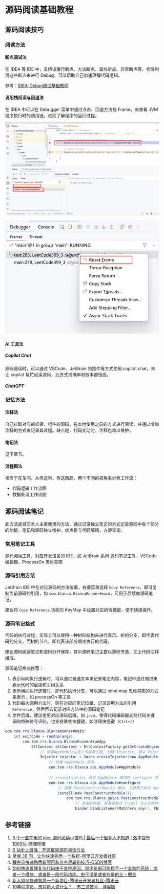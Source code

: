 # 源码阅读基础教程

## 源码阅读技巧

### 阅读方法

#### 断点调试法

在 IDEA 等 IDE 中，支持设置行断点、方法断点、属性断点、异常断点等，合理利用这些断点来进行 Debug，可以帮助自己加速理解代码逻辑。

参考：[IDEA-Debug调试基础教程](work/tools/IT/JetBrains/IDEA/IDEA-Debug调试基础教程.md)

#### 调用栈阅读与回退法

在 IDEA 中可以在 Debugger 菜单中通过点击、回退方法栈 Frame，来查看 JVM 程序执行时的调用链，进而了解程序的运行过程。

![](resources/images/Pasted%20image%2020240912225124.png)

![](resources/images/Pasted%20image%2020230916203912.png)

#### AI 工具法

##### Copilot Chat

源码阅读时，可以通过 VSCode、JetBrain 的插件等方式使用 copilot chat，来让 copilot 帮忙阅读源码，此方式准确率和效率都很高。

##### ChatGPT

### 记忆方法
#### 注释法

自己拉取对应的框架、组件的源码，在本地使用之前的方式进行阅读，并通过增加注释的方式来记录其过程。缺点是，代码变动时，注释也难以维护。

#### 笔记法

见下章节。

#### 流程图法

相当于在车间，从传送带、传送商品，两个不同的视角来分析工作流：
- 代码逻辑工作流图
- 数据处理工作流图

## 源码阅读笔记

此方法是目前本人主要使用的方法，通过记录独立笔记的方式记录源码中各个部分的功能，笔记和源码独立维护。优点是与代码解耦，方便查询。

### 常用笔记工具

源码阅读工具，对应开发语言的 IDE，如 JetBrain 系列
源码笔记工具，VSCode 编辑器，ProcessOn 思维导图

### 源码引用方法

JetBrain IDE 中在对应源码的方法位置，右键菜单选择 `Copy Reference`，即可复制当前源码的引用，如 `com.blanca.BlancaRunner#main`，可用于后续做源码笔记。

建议将 `Copy Reference` 功能的 KeyMap 中设置对应的快捷键，便于快捷操作。

### 源码笔记格式

代码的执行过程，实际上可以使用一种树形结构来进行表示。树的分支，即代表代码的分支，而树的节点，即代表该部分顺序执行的代码。

建议源码阅读笔记和源码分开保存，其中源码笔记主要以源码节选，加上代码注释组成。

源码笔记格式推荐：
1. 表示纵向执行逻辑时，可以通过普通文本来记录笔记内容，笔记中通过缩进来表示代码的层级和引用关系
2. 表示横向执行逻辑时，即代码执行分支，可以通过 mind map 思维导图的方式来表示，如 processOn 等工具
3. 代码每次调用方法时，则在对应的笔记位置，记录调用方法的引用 `Reference`，然后再去记录对应方法中的源码笔记
4. 文件后缀，建议使用对应源码后缀，如 `java`，使得代码编辑器支持代码关键词和特殊符号识别，也支持某些快捷键，如注释快捷键（`Ctrl+/`）

```java
com.tom.rrs.blanca.BlancaRunner#main:
    int exitCode = runApp(args);
        com.tom.rrs.blanca.BlancaRunner#runApp
            EtlContext etlContext = EtlContextFactory.getOrCreateEngineContext(args);
                // 依据AppModule中定义的装载过程, 创建 Injector, 其中 Injector 是对应模块的注入类的管理器 
                Injector injector = Guice.createInjector(new AppModule(args, true));
                    // 创建 AppModule 实例
                    com.tom.rrs.blanca.api.AppModule#AppModule

                    // createInjector 调用 AppModule 模块的 configure 方法
                    com.tom.rrs.blanca.api.AppModule#configure
                        // 部署 PostConstructModule 模块, 主要用于执行 GuicePostConstruct 注解的方法
                        install(new PostConstructModule());
                            com.tom.rrs.blanca.guice.PostConstructModule#configure
                                // 添加监听器, 配置在每次 Inject 注入实例时触发当前(this)的 hear 方法
                                binder.bindListener(Matchers.any(), this);
```

## 参考链接

1. [3 个一直在用的 idea 源码阅读小技巧 | 最后一个很多人不知道 | 效率提升 1000%-哔哩哔哩](https://www.bilibili.com/video/BV1FY411Q7W2)
2. [B 站史上最强：开源框架源码阅读方法](https://www.bilibili.com/video/BV1sq4y1g7X1)
3. [灵魂 36 问，让你快速熟悉一个系统-阿里云开发者社区](https://developer.aliyun.com/article/754642)
4. [程序员快速熟悉新项目和业务逻辑的技巧-CSDN博客](https://blog.csdn.net/YiWangJiuShiXingFu/article/details/118339838)
5. [如何快速看懂复杂代码由于各种原因，程序员都可能接手一个全新的系统，或者一个模块，或者是一段代码功能。由于增量或者存量的业 - 掘金](https://juejin.cn/post/7095003500173590559)
6. [新人如何快速熟悉一个新项目-腾讯云开发者社区-腾讯云](https://cloud.tencent.com/developer/article/1497062)
7. [10年程序员，想对新人说什么？ - 苏三说技术 - 博客园](https://www.cnblogs.com/12lisu/p/17578423.html)
